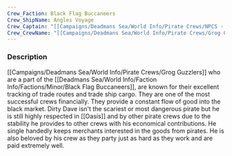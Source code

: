 ```yaml
---
Crew_Faction: Black Flag Buccaneers
Crew_ShipName: Angles Voyage
Crew_Captain: "[[Campaigns/Deadmans Sea/World Info/Pirate Crews/NPCS - TEMP FOLDER/Dirty Dave]]"
Crew_CrewName: "[[Campaigns/Deadmans Sea/World Info/Pirate Crews/Grog Guzzlers]]"
---
```

### Description
[[Campaigns/Deadmans Sea/World Info/Pirate Crews/Grog Guzzlers]] who are a part of the [[Deadmans Sea/World Info/Faction Info/Factions/Minor/Black Flag Buccaneers]], are known for their excellent tracking of trade routes and trade ship cargo. They are one of the most successful crews financially. They provide a constant flow of good into the black market. Dirty Dave isn't the scariest or most dangerous pirate but he is still highly respected in [[Oasis]] and by other pirate crews due to the stability he provides to other crews with his economical contributions. He single handedly keeps merchants interested in the goods from pirates. He is also beloved by his crew as they party just as hard as they work and are paid extremely well.

